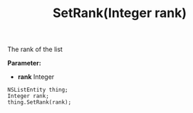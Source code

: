 ﻿---
uid: crmscript_ref_NSListEntity_SetRank
title: SetRank(Integer rank)
intellisense: NSListEntity.SetRank
keywords: NSListEntity, GetRank
so.topic: reference
---

The rank of the list

**Parameter:** 
 - **rank** Integer

```crmscript
NSListEntity thing;
Integer rank;
thing.SetRank(rank);
```

